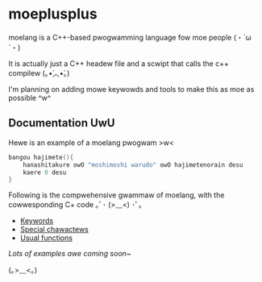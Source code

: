 # moeplusplus
moelang is a C++-based pwogwamming language fow moe people (・`ω´・)

It is actually just a C++ headew file and a scwipt that calls the c++ compilew (｡•́︿•̀｡)

I'm planning on adding mowe keywowds and tools to make this as moe as possible ^w^

## Documentation UwU

Hewe is an example of a moelang pwogwam >w<

```c++
bangou hajimete(){
    hanashitakure owO "moshimoshi warudo" owO hajimetenorain desu
    kaere 0 desu
}
```

Following is the compwehensive gwammaw of moelang, with the cowwesponding C+ code ｡ﾟ･ (>﹏<) ･ﾟ｡

- [Keywords](./doc/keywords.md)
- [Special chawactews](./doc/special_characters.md)
- [Usual functions](./doc/functions.md)

*Lots of examples awe coming soon~*

(｡>﹏<｡)
